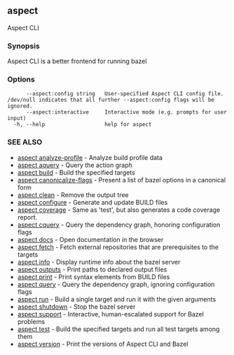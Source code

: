 ## aspect

Aspect CLI

### Synopsis

Aspect CLI is a better frontend for running bazel

### Options

```
      --aspect:config string   User-specified Aspect CLI config file. /dev/null indicates that all further --aspect:config flags will be ignored.
      --aspect:interactive     Interactive mode (e.g. prompts for user input)
  -h, --help                   help for aspect
```

### SEE ALSO

* [aspect analyze-profile](aspect_analyze-profile.md)	 - Analyze build profile data
* [aspect aquery](aspect_aquery.md)	 - Query the action graph
* [aspect build](aspect_build.md)	 - Build the specified targets
* [aspect canonicalize-flags](aspect_canonicalize-flags.md)	 - Present a list of bazel options in a canonical form
* [aspect clean](aspect_clean.md)	 - Remove the output tree
* [aspect configure](aspect_configure.md)	 - Generate and update BUILD files
* [aspect coverage](aspect_coverage.md)	 - Same as 'test', but also generates a code coverage report.
* [aspect cquery](aspect_cquery.md)	 - Query the dependency graph, honoring configuration flags
* [aspect docs](aspect_docs.md)	 - Open documentation in the browser
* [aspect fetch](aspect_fetch.md)	 - Fetch external repositories that are prerequisites to the targets
* [aspect info](aspect_info.md)	 - Display runtime info about the bazel server
* [aspect outputs](aspect_outputs.md)	 - Print paths to declared output files
* [aspect print](aspect_print.md)	 - Print syntax elements from BUILD files
* [aspect query](aspect_query.md)	 - Query the dependency graph, ignoring configuration flags
* [aspect run](aspect_run.md)	 - Build a single target and run it with the given arguments
* [aspect shutdown](aspect_shutdown.md)	 - Stop the bazel server
* [aspect support](aspect_support.md)	 - Interactive, human-escalated support for Bazel problems
* [aspect test](aspect_test.md)	 - Build the specified targets and run all test targets among them
* [aspect version](aspect_version.md)	 - Print the versions of Aspect CLI and Bazel

